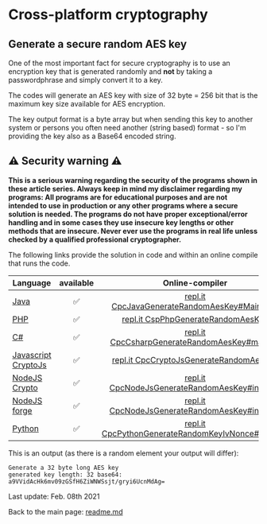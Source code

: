 # Cross-platform cryptography

## Generate a secure random AES key

One of the most important fact for secure cryptography is to use an encryption key that is generated randomly and **not** by taking a passwordphrase and simply convert it to a key.

The codes will generate an AES key with size of 32 byte = 256 bit that is the maximum key size available for AES encryption.

The key output format is a byte array but when sending this key to another system or persons you often need another (string based) format - so I'm providing the key also as a Base64 encoded string.

## :warning: Security warning :warning:

**This is a serious warning regarding the security of the programs shown in these article series.  Always keep in mind my disclaimer regarding my programs: All programs are for educational purposes and are not intended to use in production or any other programs where a  secure solution is needed. The programs do not have proper exceptional/error handling and in some cases they use insecure key lengths or other methods that are insecure. Never ever use the programs in real life unless checked by a qualified professional cryptographer.**

The following links provide the solution in code and within an online compile that runs the code.

| Language | available | Online-compiler
| ------ | :---: | :----: |
| [Java](../GenerateAesKey/GenerateRandomAesKey.java) | :white_check_mark: | [repl.it CpcJavaGenerateRandomAesKey#Main.java](https://repl.it/@javacrypto/CpcJavaGenerateRandomAesKey#Main.java/)
| [PHP](../GenerateAesKey/GenerateRandomAesKey.php) | :white_check_mark: | [repl.it CspPhpGenerateRandomAesKey](https://repl.it/@javacrypto/CspPhpGenerateRandomAesKey/)
| [C#](../GenerateAesKey/GenerateRandomAesKey.cs) | :white_check_mark: | [repl.it CpcCsharpGenerateRandomAesKey#main.cs](https://repl.it/@javacrypto/CpcCsharpGenerateRandomAesKey#main.cs/)
| [Javascript CryptoJs](../GenerateAesKey/GenerateRandomAesKeyCryptoJs.js) | :white_check_mark: | [repl.it CpcCryptoJsGenerateRandomAesKey](https://repl.it/@javacrypto/CpcCryptoJsGenerateRandomAesKey/)
| [NodeJS Crypto](../GenerateAesKey/GenerateRandomAesKeyNodeJsCrypto.js) | :white_check_mark: | [repl.it CpcNodeJsGenerateRandomAesKey#index.js](https://repl.it/@javacrypto/CpcNodeJsGenerateRandomAesKey#index.js/)
| [NodeJS forge](../GenerateAesKey/GenerateRandomAesKeyNodeJs.js) | :white_check_mark: | [repl.it CpcNodeJsGenerateRandomAesKey#index.js](https://repl.it/@javacrypto/CpcNodeJsGenerateRandomAesKey#index.js/)
| [Python](../GenerateAesKey/GenerateRandomKeyIvNonce.py) | :white_check_mark: | [repl.it CpcPythonGenerateRandomKeyIvNonce#main.py](https://repl.it/@javacrypto/CpcPythonGenerateRandomKeyIvNonce#main.py/)

This is an output (as there is a random element your output will differ):

```plaintext
Generate a 32 byte long AES key
generated key length: 32 base64: a9VVidAcHk6mv09zGSfH6ZiWNWSsjt/gryi6UcnMdAg=
```

Last update: Feb. 08th 2021

Back to the main page: [readme.md](../readme.md)